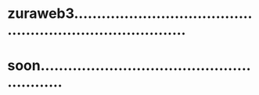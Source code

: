 # zuraweb3..............................................................................
# soon..........................................................
